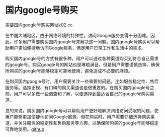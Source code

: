 # 国内google号购买

需要国内google号购买网址k02.cc.

在中国大陆地区，由于网络环境的特殊性，访问Google服务变得十分困难。因此，许多用户需要购买国内google号来解决这一问题。国内google号购买可以帮助用户更加便捷地访问Google服务，满足用户日常工作和生活中的需求。

购买国内google号的方式有很多种，用户可以通过各种渠道购买到符合自己需求的google号。购买google号的网站也是琳琅满目，但是用户需要谨慎选择，确保所购买的google号能够稳定可靠地使用，避免造成不必要的麻烦。

在购买国内google号时，用户需要关注一些重要的问题，比如服务稳定性、售后服务等。选择正规、有口碑的购买渠道也是很重要的。在购买国内google号之前，用户可以多做一些调查和了解，以便选择到最适合自己的google号购买渠道。

总的来说，购买国内google号可以帮助用户更好地解决网络访问受限的问题，使用户能够更加便捷地访问Google服务。但在购买时，用户需要仔细选择购买渠道，并关注服务的稳定性和售后服务等方面，以确保所购买的google号能够稳定可靠地使用。[github](https://github.com)